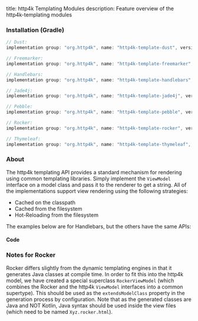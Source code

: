 title: http4k Templating Modules
description: Feature overview of the http4k-templating modules

### Installation (Gradle)

```groovy
// Dust: 
implementation group: "org.http4k", name: "http4k-template-dust", version: "4.38.0.1"

// Freemarker: 
implementation group: "org.http4k", name: "http4k-template-freemarker", version: "4.38.0.1"

// Handlebars: 
implementation group: "org.http4k", name: "http4k-template-handlebars", version: "4.38.0.1"

// Jade4j: 
implementation group: "org.http4k", name: "http4k-template-jade4j", version: "4.38.0.1"

// Pebble: 
implementation group: "org.http4k", name: "http4k-template-pebble", version: "4.38.0.1"

// Rocker: 
implementation group: "org.http4k", name: "http4k-template-rocker", version: "4.38.0.1"

// Thymeleaf: 
implementation group: "org.http4k", name: "http4k-template-thymeleaf", version: "4.38.0.1"
```

### About
The http4k templating API provides a standard mechanism for rendering using common templating libraries. Simply implement the `ViewModel` interface on a model class and pass it to the renderer to get a string. All of the implementations support view rendering using the following strategies:

* Cached on the classpath
* Cached from the filesystem
* Hot-Reloading from the filesystem

The examples below are for Handlebars, but the others have the same APIs:

#### Code  [<img class="octocat"/>](https://github.com/http4k/http4k/blob/master/src/docs/guide/reference/templating/example.kt)

<script src="https://gist-it.appspot.com/https://github.com/http4k/http4k/blob/master/src/docs/guide/reference/templating/example.kt"></script>

### Notes for Rocker
Rocker differs slightly from the dynamic templating engines in that it generates Java classes at compile time. In order to fit this into the http4k model, we have created a special superclass `RockerViewModel` (which combines the Rocker and the http4k `ViewModel` interfaces into a common supertype). This should be used as the `extendsModelClass` property in the generation process by configuration. Note that as the generated classes are Java and NOT Kotlin, Java syntax should be used inside the view files (which need to be named `Xyz.rocker.html`).

[http4k]: https://http4k.org
